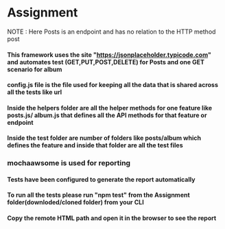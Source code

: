 # Assignment
NOTE : Here Posts is an endpoint and has no relation to the HTTP method post 

#### This framework uses the site "https://jsonplaceholder.typicode.com" and automates test (GET,PUT,POST,DELETE) for Posts and one GET scenario for album
#### config.js file is the file used for keeping all the data that is shared across all the tests like url
#### Inside the helpers folder are all the helper methods for one feature like posts.js/ album.js that defines all the API methods for that feature or endpoint
#### Inside the test folder are number of folders like posts/album which defines the feature and inside that folder are all the test files 


### mochaawsome  is used for reporting 
#### Tests have been configured to generate the report automatically
#### To run all the tests please run "npm test" from the Assignment folder(downloded/cloned folder) from your CLI
#### Copy the remote HTML path and open it in the browser to see the report

